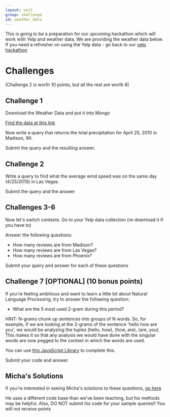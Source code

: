 ```yaml
---
layout: unit
group: challenge
id: weather_data
---
```


This is going to be a preparation for our upcoming hackathon which will work with Yelp and weather data.  We are providing the weather data below.  If you need a refresher on using the Yelp data - go back to our [yelp hackathon](https://csci-4830-002-2014.github.io/hackathons/yelp/)

# Challenges

(Challenge 2 is worth 10 points, but all the rest are worth 8)

## Challenge 1

Download the Weather Data and put it into Mongo

[Find the data at this link](https://github.com/CSCI-4830-002-2014/challenge-week-12/tree/master/data)

Now write a query that returns the total precipitation for April 25, 2010 in Madison, WI.

Submit the query and the resulting answer.

## Challenge 2

Write a query to find what the average wind speed was on the same day (4/25/2010) in Las Vegas.

Submit the query and the answer

## Challenges 3-6 

Now let's switch contexts.  Go to your Yelp data collection (re-download it if you have to)

Answer the following questions:
 
* How many reviews are from Madison?
* How many reviews are from Las Vegas?
* How many reviews are from Phoenix?

Submit your query and answer for each of these questions

## Challenge 7 [OPTIONAL] (10 bonus points)

If you're feeling ambitious and want to learn a little bit about Natural Language Processing, try to answer the following question:

* What are the 5 most used 2-gram during this period?

HINT: N-grams chunk up sentences into groups of N words.  So, for example, if we are looking
at the 2-grams of the sentence 'hello how are you', we would be
analyzing the tuples (hello, how), (how, are), (are, you).  This makes
it so that any analysis we would have done with the singular words are
now pegged to the context in which the words are used.

You can use [this JavaScript Library](https://github.com/NaturalNode/natural) to complete this.  

Submit your code and answer.

## Micha's Solutions


If you're interested in seeing Micha's solutions to these questions, [go here](https://github.com/CSCI-4830-002-2014/challenge-week-12/tree/master/examples/dataprep)

He uses a different code base than we've been teaching, but his methods may be helpful. Also, DO NOT submit his code for your sample queries!!  You will not receive points
